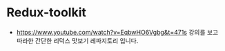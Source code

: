 # Redux-toolkit 
* https://www.youtube.com/watch?v=EqbwHO6Vgbg&t=471s 강의를 보고 따라한 간단한 리덕스 맛보기 레파지토리 입니다.
